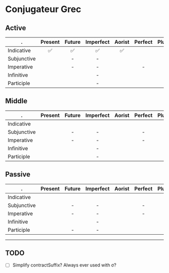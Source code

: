 # Conjugateur Grec

## Active
.           | Present | Future | Imperfect | Aorist | Perfect | Pluperfect
------------|:-------:|:------:|:---------:|:------:|:-------:|:----------:
Indicative  | ✅      | ✅      | ✅        | ✅     |         |
Subjunctive |         | -      | -         |        |         | -
Imperative  |         | -      | -         |        | -       | -
Infinitive  |         |        | -         |        |         | -
Participle  |         |        | -         |        |         | -

## Middle
.           | Present | Future | Imperfect | Aorist | Perfect | Pluperfect
------------|:-------:|:------:|:---------:|:------:|:-------:|:----------:
Indicative  |         |        |           |        |         | -
Subjunctive |         | -      | -         |        | -       | -
Imperative  |         | -      | -         |        | -       | -
Infinitive  |         |        | -         |        |         | -
Participle  |         |        | -         |        |         | -

## Passive
.           | Present | Future | Imperfect | Aorist | Perfect | Pluperfect
------------|:-------:|:------:|:---------:|:------:|:-------:|:----------:
Indicative  |         |        |           |        |         | -
Subjunctive |         | -      | -         |        | -       | -
Imperative  |         | -      | -         |        | -       | -
Infinitive  |         |        | -         |        |         | -
Participle  |         | -      | -         |        |         | -

***

## TODO
- [ ] Simplify contractSuffix? Always ever used with σ?